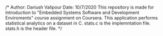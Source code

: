 /*
Author: Dariush Valipour
Date: 10/7/2020 
This repository is made for Introduction to "Embedded Systems Software
 and Development Enviroments" course assignment on Coursera.
This application performs statistical analytics on a dataset in C.
stats.c is the implemntation file. 
stats.h is the header file.
 */
